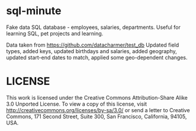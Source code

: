 # sql-minute

Fake data SQL database - employees, salaries, departments. Useful for learning SQL, pet projects and learning. 

Data taken from https://github.com/datacharmer/test_db
Updated field types, added keys, updated birthdays and salaries, added geography, updated start-end dates to match, applied some geo-dependent changes.

LICENSE
=
This work is licensed under the Creative Commons Attribution-Share Alike 3.0 Unported License. To view a copy of this license, visit http://creativecommons.org/licenses/by-sa/3.0/ or send a letter to Creative Commons, 171 Second Street, Suite 300, San Francisco, California, 94105, USA.
